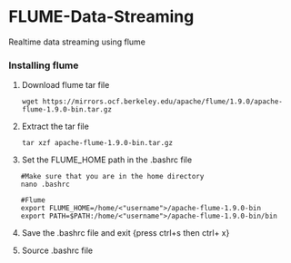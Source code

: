 # FLUME-Data-Streaming
Realtime data streaming using flume


### Installing flume
1. Download flume tar file
   ```
   wget https://mirrors.ocf.berkeley.edu/apache/flume/1.9.0/apache-flume-1.9.0-bin.tar.gz
   ```
2. Extract the tar file
   ```
   tar xzf apache-flume-1.9.0-bin.tar.gz
   ```
3. Set the FLUME_HOME path in the .bashrc file
```
   #Make sure that you are in the home directory
   nano .bashrc
```

```
   #Flume
   export FLUME_HOME=/home/<"username">/apache-flume-1.9.0-bin
   export PATH=$PATH:/home/<"username">/apache-flume-1.9.0-bin/bin
```
4. Save the .bashrc file and exit {press ctrl+s then ctrl+ x}

5. Source .bashrc file
```source .bashrc
```
